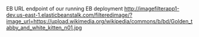 EB URL endpoint of our running EB deployment http://imagefilterapp1-dev.us-east-1.elasticbeanstalk.com/filteredimage/?image_url=https://upload.wikimedia.org/wikipedia/commons/b/bd/Golden_tabby_and_white_kitten_n01.jpg
